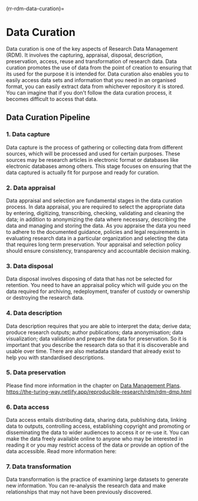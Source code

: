 (rr-rdm-data-curation)=
# Data Curation

Data curation is one of the key aspects of Research Data Management (RDM). 
It involves the capturing, appraisal, disposal, description, preservation, access, reuse and transformation of research data. 
Data curation promotes the use of data from the point of creation to ensuring that its used for the purpose it is intended for. 
Data curation also enables you to easily access data sets and information that you need in an organised format, you can easily extract data from whichever repository it is stored. 
You can imagine that if you don't follow the data curation process, it becomes difficult to access that data.

## Data Curation Pipeline

### 1. Data capture
Data capture is the process of gathering or collecting data from different sources, which will be processed and used for certain purposes. These sources may be research articles in electronic format or databases like electronic databases among others. This stage focuses on ensuring that the data captured is actually fit for purpose and ready for curation.

### 2. Data appraisal
Data appraisal and selection are fundamental stages in the data curation process. In data appraisal, you are required to select the appropriate data by entering, digitizing, transcribing, checking, validating and cleaning the data; in addition to anonymizing the data where necessary, describing the data and managing and storing the data.  As you appraise the data you need to adhere to the documented guidance, policies and legal requirements in evaluating research data in a particular organization and selecting the data that requires long term preservation. Your appraisal and selection policy should ensure consistency, transparency and accountable decision making.

### 3. Data disposal 
Data disposal involves disposing of data that has not be selected for retention. You need to have an appraisal policy which will guide you on the data required for archiving, redeployment, transfer of custody or ownership or destroying the research data.

### 4. Data description
Data description requires that you are able to interpret the data; derive data; produce research outputs; author publications; data anonymisation; data visualization; data validation  and prepare the data for preservation. So it is important that you describe the research data so that it is discoverable and usable over time. There are also  metadata standard that already exist to help you with standardised descriptions. 

### 5. Data preservation
Please find more information in the chapter on [Data Management Plans](https://the-turing-way.netlify.app/reproducible-research/rdm/rdm-dmp.html).
https://the-turing-way.netlify.app/reproducible-research/rdm/rdm-dmp.html

### 6. Data access 
Data access entails distributing data, sharing data, publishing data, linking data to outputs, controlling access, establishing copyright and promoting or disseminating the data to wider audiences to access it or re-use it.  You can make the  data freely available online  to anyone  who may be interested in reading it or you may restrict access of the data or provide an option of the data accessible.
Read more information here:

### 7. Data transformation
Data transformation is the practice of examining large datasets to generate new information. You can re-analysis the research data and make relationships that may not have been previously discovered. 
